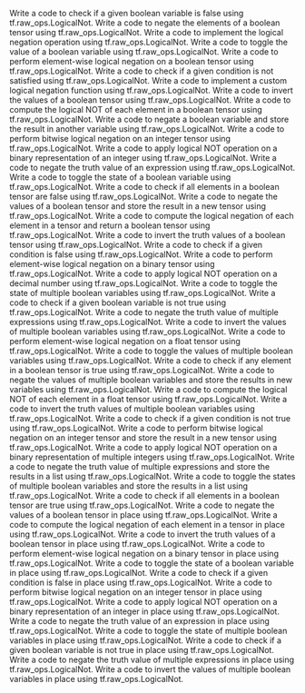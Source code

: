 Write a code to check if a given boolean variable is false using tf.raw_ops.LogicalNot.
Write a code to negate the elements of a boolean tensor using tf.raw_ops.LogicalNot.
Write a code to implement the logical negation operation using tf.raw_ops.LogicalNot.
Write a code to toggle the value of a boolean variable using tf.raw_ops.LogicalNot.
Write a code to perform element-wise logical negation on a boolean tensor using tf.raw_ops.LogicalNot.
Write a code to check if a given condition is not satisfied using tf.raw_ops.LogicalNot.
Write a code to implement a custom logical negation function using tf.raw_ops.LogicalNot.
Write a code to invert the values of a boolean tensor using tf.raw_ops.LogicalNot.
Write a code to compute the logical NOT of each element in a boolean tensor using tf.raw_ops.LogicalNot.
Write a code to negate a boolean variable and store the result in another variable using tf.raw_ops.LogicalNot.
Write a code to perform bitwise logical negation on an integer tensor using tf.raw_ops.LogicalNot.
Write a code to apply logical NOT operation on a binary representation of an integer using tf.raw_ops.LogicalNot.
Write a code to negate the truth value of an expression using tf.raw_ops.LogicalNot.
Write a code to toggle the state of a boolean variable using tf.raw_ops.LogicalNot.
Write a code to check if all elements in a boolean tensor are false using tf.raw_ops.LogicalNot.
Write a code to negate the values of a boolean tensor and store the result in a new tensor using tf.raw_ops.LogicalNot.
Write a code to compute the logical negation of each element in a tensor and return a boolean tensor using tf.raw_ops.LogicalNot.
Write a code to invert the truth values of a boolean tensor using tf.raw_ops.LogicalNot.
Write a code to check if a given condition is false using tf.raw_ops.LogicalNot.
Write a code to perform element-wise logical negation on a binary tensor using tf.raw_ops.LogicalNot.
Write a code to apply logical NOT operation on a decimal number using tf.raw_ops.LogicalNot.
Write a code to toggle the state of multiple boolean variables using tf.raw_ops.LogicalNot.
Write a code to check if a given boolean variable is not true using tf.raw_ops.LogicalNot.
Write a code to negate the truth value of multiple expressions using tf.raw_ops.LogicalNot.
Write a code to invert the values of multiple boolean variables using tf.raw_ops.LogicalNot.
Write a code to perform element-wise logical negation on a float tensor using tf.raw_ops.LogicalNot.
Write a code to toggle the values of multiple boolean variables using tf.raw_ops.LogicalNot.
Write a code to check if any element in a boolean tensor is true using tf.raw_ops.LogicalNot.
Write a code to negate the values of multiple boolean variables and store the results in new variables using tf.raw_ops.LogicalNot.
Write a code to compute the logical NOT of each element in a float tensor using tf.raw_ops.LogicalNot.
Write a code to invert the truth values of multiple boolean variables using tf.raw_ops.LogicalNot.
Write a code to check if a given condition is not true using tf.raw_ops.LogicalNot.
Write a code to perform bitwise logical negation on an integer tensor and store the result in a new tensor using tf.raw_ops.LogicalNot.
Write a code to apply logical NOT operation on a binary representation of multiple integers using tf.raw_ops.LogicalNot.
Write a code to negate the truth value of multiple expressions and store the results in a list using tf.raw_ops.LogicalNot.
Write a code to toggle the states of multiple boolean variables and store the results in a list using tf.raw_ops.LogicalNot.
Write a code to check if all elements in a boolean tensor are true using tf.raw_ops.LogicalNot.
Write a code to negate the values of a boolean tensor in place using tf.raw_ops.LogicalNot.
Write a code to compute the logical negation of each element in a tensor in place using tf.raw_ops.LogicalNot.
Write a code to invert the truth values of a boolean tensor in place using tf.raw_ops.LogicalNot.
Write a code to perform element-wise logical negation on a binary tensor in place using tf.raw_ops.LogicalNot.
Write a code to toggle the state of a boolean variable in place using tf.raw_ops.LogicalNot.
Write a code to check if a given condition is false in place using tf.raw_ops.LogicalNot.
Write a code to perform bitwise logical negation on an integer tensor in place using tf.raw_ops.LogicalNot.
Write a code to apply logical NOT operation on a binary representation of an integer in place using tf.raw_ops.LogicalNot.
Write a code to negate the truth value of an expression in place using tf.raw_ops.LogicalNot.
Write a code to toggle the state of multiple boolean variables in place using tf.raw_ops.LogicalNot.
Write a code to check if a given boolean variable is not true in place using tf.raw_ops.LogicalNot.
Write a code to negate the truth value of multiple expressions in place using tf.raw_ops.LogicalNot.
Write a code to invert the values of multiple boolean variables in place using tf.raw_ops.LogicalNot.